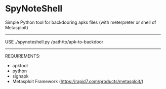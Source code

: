 # SpyNoteShell
Simple Python tool for backdooring apks files (with meterpreter or shell of Metasploit)

***
USE
./spynoteshell.py /path/to/apk-to-backdoor
***
REQUIREMENTS:
- apktool
- python
- signapk
- Metasploit Framework (https://rapid7.com/products/metasploit/)
